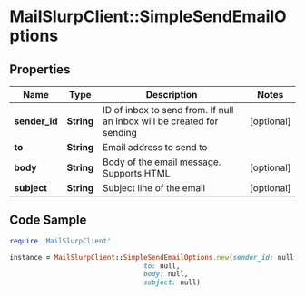 # MailSlurpClient::SimpleSendEmailOptions

## Properties

Name | Type | Description | Notes
------------ | ------------- | ------------- | -------------
**sender_id** | **String** | ID of inbox to send from. If null an inbox will be created for sending | [optional] 
**to** | **String** | Email address to send to | 
**body** | **String** | Body of the email message. Supports HTML | [optional] 
**subject** | **String** | Subject line of the email | [optional] 

## Code Sample

```ruby
require 'MailSlurpClient'

instance = MailSlurpClient::SimpleSendEmailOptions.new(sender_id: null,
                                 to: null,
                                 body: null,
                                 subject: null)
```


